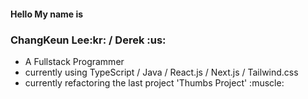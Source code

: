 <h4>Hello My name is </h4>
<h3>ChangKeun Lee:kr: / Derek :us:</h3> 

<table>
<ul>
  <li>A Fullstack Programmer</li>
  <li>currently using TypeScript / Java / React.js / Next.js / Tailwind.css</li>
  <li>currently refactoring the last project 'Thumbs Project' :muscle: </li>
</ul>
</table>

